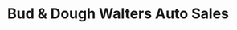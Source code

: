 ---
title: "Bud & Dough Walters Auto Sales"
url: /kalamazoo/bud-und-dough-walters-auto-sales/
shop: Autohaus
---